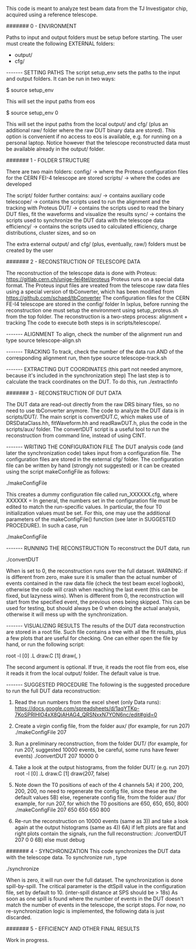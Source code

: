 This code is meant to analyze test beam data from the TJ Investigator chip, acquired using a reference telescope.

####### 0 - ENVIRONMENT

Paths to input and output folders must be setup before starting. The user must create the following EXTERNAL folders:
- output/ 
- cfg/

------- SETTING PATHS
The script setup_env sets the paths to the input and output folders. It can be run in two ways:

$ source setup_env

This will set the input paths from eos

$ source setup_env 0

This will set the input paths from the local output/ and cfg/ (plus an additional raw/ folder where the raw DUT binary data are stored). This option is convenient if no access to eos is available, e.g. for running on a personal laptop. Notice however that the telescope reconstructed data must be available already in the output/ folder.

####### 1 - FOLDER STRUCTURE

There are two main folders:
config/ -> where the Proteus configuration files for the CERN FEI-4 telescope are stored
scripts/ -> where the codes are developed

The script/ folder further contains:
aux/ -> contains auxiliary code
telescope/ -> contains the scripts used to run the alignment and the tracking with Proteus
DUT/ -> contains the scripts used to read the binary DUT files, fit the waveforms and visualize the results
sync/ -> contains the scripts used to synchronize the DUT data with the telescope data
efficiency/ -> contains the scripts used to calculated efficiency, charge distributions, cluster sizes, and so on

The extra external output/ and cfg/ (plus, eventually, raw/) folders must be created by the user

####### 2 - RECONSTRUCTION OF TELESCOPE DATA

The reconstruction of the telescope data is done with Proteus: https://gitlab.cern.ch/unige-fei4tel/proteus
Proteus runs on a special data format. The Proteus input files are vreated from the telescope raw data files using a special version of tbConverter, which has been modified from https://github.com/schaed/tbConverter
The configuration files for the CERN FE-I4 telescope are stored in the config/ folder
In lxplus, before running the reconstruction one must setup the environment using setup_proteus.sh from the top folder.
The reconstruction is a two-steps process: alignment + tracking
The code to execute both steps is in scripts/telescope/.

------- ALIGNMENT
To align, check the number of the alignment run and type
source telescope-align.sh <runNumber>

------- TRACKING
To track, check the number of the data run AND of the corresponding alignment run, then type
source telescope-track.sh <runNumber-data> <runNumber-align>

------- EXTRACTING DUT COORDINATES (this part not needed anymore, because it's included in the synchronization step)
The last step is to calculate the track coordinates on the DUT. To do this, run
./extractInfo <runNumber>

####### 3 - RECONSTRUCTION OF DUT DATA

The DUT data are read-out directly from the raw DRS binary files, so no need to use tbConverter anymore.
The code to analyze the DUT data is in scripts/DUT/.
The main script is convertDUT.C, which makes use of DRSDataClass.hh, fitWaveform.hh and readRawDUT.h, plus the code in the scripts/aux/ folder.
The convertDUT script is a useful tool to run the reconstruction from command line, instead of using CINT.

------- WRITING THE CONFIGURATION FILE
The DUT analysis code (and later the synchronization code) takes input from a configuration file.
The configuration files are stored in the external cfg/ folder.
The configuration file can be written by hand (strongly not suggested) or it can be created using the script makeConfigFile as follows:

./makeConfigFile <runNumber>

This creates a dummy configuration file called run_XXXXXX.cfg, where XXXXXX = <runNumber>
In general, the numbers set in the configuration file must be edited to match the run-specific values. In particular, the four T0 initialization values must be set. For this, one may use the additional parameters of the makeConfigFile() function (see later in SUGGESTED PROCEDURE). In such a case, run

./makeConfigFile <runNumber> <T00> <T01> <T02> <T03>

------- RUNNING THE RECONSTRUCTION
To reconstruct the DUT data, run

./convertDUT <runNumber> <nEvents> <eventStart>

When <nEvents> is set to 0, the reconstruction runs over the full dataset.
WARNING: if <nEvents> is different from zero, make sure it is smaller than the actual number of events contained in the raw data file (check the test beam excel logbook), otherwise the code will crash when reaching the last event (this can be fixed, but lazyness wins).
When <eventStart> is different from 0, the reconstruction will start from the specified event, the previous ones being skipped. This can be used for testing, but <eventStart> should always be 0 when doing the actual analysis, otherwise it will mess up with the synchronization.

------- VISUALIZING RESULTS
The results of the DUT data reconstruction are stored in a root file. Such file contains a tree with all the fit results, plus a few plots that are useful for checking. One can either open the file by hand, or run the following script:

root -l
[0] .L draw.C
[1] draw(<runNumber>, <eos>)

The second argument is optional. If true, it reads the root file from eos, else it reads it from the local output/ folder. The default value is true.

------- SUGGESTED PROCEDURE
The following is the suggested procedure to run the full DUT data reconstruction:

1) Read the run numbers from the excel sheet (only Data runs):
https://docs.google.com/spreadsheets/d/1aqYTKp-7KoSPRIHlO4xX8QjAHAG4_QRSNxxN7YON6nc/edit#gid=0

2) Create a virgin config file, from the folder aux/ (for example, for run 207)
./makeConfigFile 207

3) Run a preliminary reconstruction, from the folder DUT/ (for example, for run 207, suggested 10000 events, be careful, some runs have fewer events)
./convertDUT 207 10000 0

4) Take a look at the output histograms, from the folder DUT/ (e.g. run 207)
root -l
[0] .L draw.C
[1] draw(207, false)

5) Note down the T0 positions of each of the 4 channels
5A) if 200, 200, 200, 200, no need to regenerate the config file, since these are the default values
5B) else, regenerate config file, from the folder aux/ (for example, for run 207, for which the T0 positions are 650, 650, 650, 800)
./makeConfigFile 207 650 650 650 800

6) Re-run the reconstruction on 10000 events (same as 3)) and take a look again at the output histograms (same as 4))
6A) if left plots are flat and right plots contain the signals, run the full reconstruction:
./convertDUT 207 0 0
6B) else must debug

####### 4 - SYNCHRONIZATION
This code synchronizes the DUT data with the telescope data.
To synchronize run <runNumber>, type

./synchronize <runNumber> <nEvents>

When <nEvents> is zero, it will run over the full dataset.
The synchronization is done spill-by-spill. The critical parameter is the dtSpill value in the configuration file, set by default to 10. (inter-spill distance at SPS should be > 18s)
As soon as one spill is found where the number of events in the DUT doesn't match the number of events in the telescope, the script stops. For now, no re-synchronization logic is implemented, the following data is just discarded.

####### 5 - EFFICIENCY AND OTHER FINAL RESULTS

Work in progress.